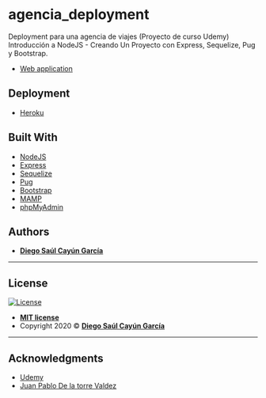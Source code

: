 # agencia_deployment

  Deployment para una agencia de viajes (Proyecto de curso Udemy)
  Introducción a NodeJS - Creando Un Proyecto con Express, Sequelize, Pug y Bootstrap.
 - [Web application](https://lit-wildwood-06685.herokuapp.com/)
   
## Deployment

 * [Heroku](https://dashboard.heroku.com/) 


## Built With

* [NodeJS](https://nodejs.org/es/)
* [Express](https://expressjs.com/)
* [Sequelize](https://sequelize.org/v5/) 
* [Pug](https://pugjs.org/api/getting-started.html)
* [Bootstrap](https://getbootstrap.com/)
* [MAMP](https://www.mamp.info/en/windows/)
* [phpMyAdmin](https://www.phpmyadmin.net/)


## Authors

* [**Diego Saúl Cayún García**](https://www.linkedin.com/in/diego-saul-cayun-garcia/) 

---

## License
[![License](http://img.shields.io/:license-mit-blue.svg?style=flat-square)](http://badges.mit-license.org)

- **[MIT license](http://opensource.org/licenses/mit-license.php)**
- Copyright 2020 © [**Diego Saúl Cayún García**](https://www.linkedin.com/in/diego-saul-cayun-garcia/) 

---

## Acknowledgments

* [Udemy](https://www.udemy.com/course/javascript-moderno-guia-definitiva-construye-10-proyectos/)
* [Juan Pablo De la torre Valdez](https://www.linkedin.com/in/juanpablodelatorre/)
